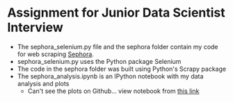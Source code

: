 # Assignment for Junior Data Scientist Interview

* The sephora_selenium.py file and the sephora folder contain my code for web scraping <a href='www.sephora.com'>Sephora</a>.
* sephora_selenium.py uses the Python package Selenium
* The code in the sephora folder was built using Python's Scrapy package
* The sephora_analysis.ipynb is an IPython notebook with my data analysis and plots
  * Can't see the plots on Github... view notebook from <a href='http://nbviewer.jupyter.org/github/hkcaddes/berlandteam_assignment/blob/master/sephora_analysis.ipynb'>this link</a>
